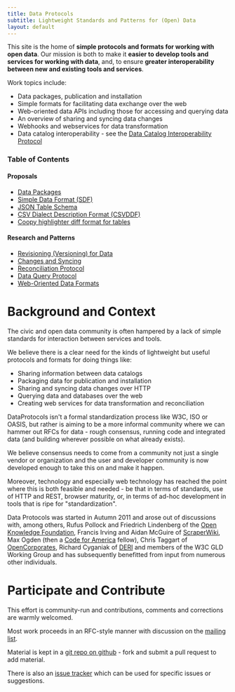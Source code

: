```yaml
---
title: Data Protocols
subtitle: Lightweight Standards and Patterns for (Open) Data
layout: default
---
```


This site is the home of **simple protocols and formats for working
with open data**. Our mission is both to make it **easier to develop
tools and services for working with data**, and, to ensure **greater
interoperability between new and existing tools and services**.

Work topics include:

- Data packages, publication and installation
- Simple formats for facilitating data exchange over the web
- Web-oriented data APIs including those for accessing and querying data
- An overview of sharing and syncing data changes
- Webhooks and webservices for data transformation
- Data catalog interoperability - see the [Data Catalog Interoperability
  Protocol](http://spec.datacatalogs.org/)

<div class="toc">
  <h3>Table of Contents</h3>

  <h4>Proposals</h4>
  <ul>
    <li><a href="{{site.baseurl}}/data-packages/">Data Packages</a></li>
    <li><a href="{{site.baseurl}}/simple-data-format/">Simple Data Format (SDF)</a></li>
    <li><a href="{{site.baseurl}}/json-table-schema/">JSON Table Schema</a></li>
    <li><a href="{{site.baseurl}}/csv-dialect/">CSV Dialect Description Format (CSVDDF)</a></li>
    <li><a href="{{site.baseurl}}/tabular-diff-format/">Coopy highlighter diff format for tables</a></li>
  </ul>

  <h4>Research and Patterns</h4>
  <ul>
    <li><a href="{{site.baseurl}}/revisioning-data/">Revisioning (Versioning) for Data</a></li>
    <li><a href="{{site.baseurl}}/syncing/">Changes and Syncing</a></li>
    <li><a href="{{site.baseurl}}/reconciliation/">Reconciliation Protocol</a></li>
    <li><a href="{{site.baseurl}}/data-query-protocol/">Data Query Protocol</a></li>
    <li><a href="{{site.baseurl}}/data-formats/">Web-Oriented Data Formats</a></li>
  </ul>
</div>

Background and Context
======================

The civic and open data community is often hampered by a lack of simple
standards for interaction between services and tools.

We believe there is a clear need for the kinds of lightweight but useful
protocols and formats for doing things like:

-   Sharing information between data catalogs
-   Packaging data for publication and installation
-   Sharing and syncing data changes over HTTP
-   Querying data and databases over the web
-   Creating web services for data transformation and reconciliation

DataProtocols isn't a formal standardization process like W3C, ISO or
OASIS, but rather is aiming to be a more informal community where we can
hammer out RFCs for data - rough consensus, running code and integrated
data (and building wherever possible on what already exists).

We believe consensus needs to come from a community not just a single
vendor or organization and the user and developer community is now
developed enough to take this on and make it happen.

Moreover, technology and especially web technology has reached the point
where this is both feasible and needed - be that in terms of standards,
use of HTTP and REST, browser maturity, or, in terms of ad-hoc
development in tools that is ripe for "standardization".

Data Protocols was started in Autumn 2011 and arose out of discussions
with, among others, Rufus Pollock and Friedrich Lindenberg of the [Open
Knowledge Foundation](http://okfn.org/), Francis Irving and Aidan
McGuire of [ScraperWiki](http://scraperwiki.com/), Max Ogden (then a
[Code for America](http://codeforamerica.com/) fellow), Chris Taggart of
[OpenCorporates](http://opencorporates.com/), Richard Cyganiak of
[DERI](http://www.deri.ie/) and members of the W3C GLD Working Group and
has subsequently benefitted from input from numerous other individuals.

Participate and Contribute
==========================

This effort is community-run and contributions, comments and corrections are warmly welcomed.

Most work proceeds in an RFC-style manner with discussion on the [mailing
list][list].

Material is kept in a [git repo on github][repo] - fork and submit a pull
request to add material.

There is also an [issue tracker][issues] which can be used for specific issues
or suggestions.

[list]: http://lists.okfn.org/mailman/listinfo/data-protocols
[repo]: https://github.com/dataprotocols/dataprotocols
[issues]: https://github.com/dataprotocols/dataprotocols/issues

